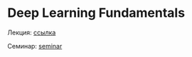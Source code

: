 # Deep Learning Fundamentals

Лекция: [ссылка](https://disk.yandex.ru/i/uudsIbkJPeuaKw)

Семинар: [seminar](./seminar)

